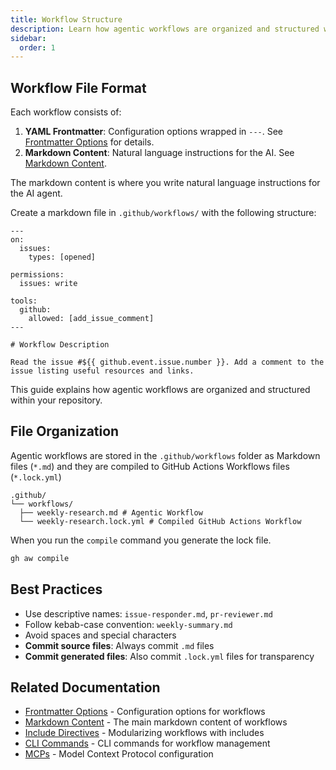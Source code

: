 ```yaml
---
title: Workflow Structure
description: Learn how agentic workflows are organized and structured within your repository, including directory layout and file organization.
sidebar:
  order: 1
---
```


## Workflow File Format

Each workflow consists of:

1. **YAML Frontmatter**: Configuration options wrapped in `---`. See [Frontmatter Options](/gh-aw/reference/frontmatter/) for details.
2. **Markdown Content**: Natural language instructions for the AI. See [Markdown Content](/gh-aw/reference/markdown/).

The markdown content is where you write natural language instructions for the AI agent. 

Create a markdown file in `.github/workflows/` with the following structure:

```aw
---
on:
  issues:
    types: [opened]

permissions:
  issues: write

tools:
  github:
    allowed: [add_issue_comment]
---

# Workflow Description

Read the issue #${{ github.event.issue.number }}. Add a comment to the issue listing useful resources and links.
```

This guide explains how agentic workflows are organized and structured within your repository.

## File Organization

Agentic workflows are stored in the `.github/workflows` folder as Markdown files (`*.md`)
and they are compiled to GitHub Actions Workflows files (`*.lock.yml`)

```
.github/
└── workflows/
  ├── weekly-research.md # Agentic Workflow
  └── weekly-research.lock.yml # Compiled GitHub Actions Workflow
```

When you run the `compile` command you generate the lock file.

```sh
gh aw compile
```

## Best Practices

- Use descriptive names: `issue-responder.md`, `pr-reviewer.md`
- Follow kebab-case convention: `weekly-summary.md`
- Avoid spaces and special characters
- **Commit source files**: Always commit `.md` files
- **Commit generated files**: Also commit `.lock.yml` files for transparency

## Related Documentation

- [Frontmatter Options](/gh-aw/reference/frontmatter/) - Configuration options for workflows
- [Markdown Content](/gh-aw/reference/markdown/) - The main markdown content of workflows
- [Include Directives](/gh-aw/reference/include-directives/) - Modularizing workflows with includes
- [CLI Commands](/gh-aw/tools/cli/) - CLI commands for workflow management
- [MCPs](/gh-aw/guides/mcps/) - Model Context Protocol configuration
